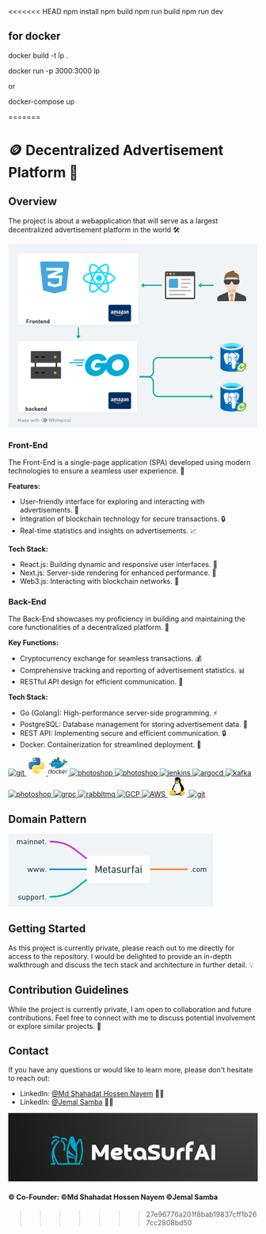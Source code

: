 <<<<<<< HEAD
npm install
npm build
npm run build
npm run dev



for docker
---------------

docker build -t lp .   

docker run -p 3000:3000 lp


or

docker-compose up

=======
# 🪙 Decentralized Advertisement Platform 🚀

## Overview

The project is about a webapplication that will serve as a largest decentralized advertisement platform in the world 🛠 

![diagram](./images/diagram.png)

### Front-End

The Front-End is a single-page application (SPA) developed using modern technologies to ensure a seamless user experience. 📱

**Features:**

* User-friendly interface for exploring and interacting with advertisements. 👀
* Integration of blockchain technology for secure transactions. 🔒
* Real-time statistics and insights on advertisements. 📈

**Tech Stack:**

* React.js: Building dynamic and responsive user interfaces. 💯
* Next.js: Server-side rendering for enhanced performance. 🚀
* Web3.js: Interacting with blockchain networks. 🔐

### Back-End

The Back-End showcases my proficiency in building and maintaining the core functionalities of a decentralized platform. 🔨

**Key Functions:**

* Cryptocurrency exchange for seamless transactions. 💰
* Comprehensive tracking and reporting of advertisement statistics. 📊
* RESTful API design for efficient communication. 📡

**Tech Stack:**

* Go (Golang): High-performance server-side programming. ⚡️
* PostgreSQL: Database management for storing advertisement data. 💾
* REST API: Implementing secure and efficient communication. 🔒
* Docker: Containerization for streamlined deployment. 🚢

<p align="left"> 
  <a href="https://git-scm.com/" target="_blank" rel="noreferrer"> 
    <img src="https://raw.githubusercontent.com/rfyiamcool/golang_logo/master/svg/golang_3.svg" alt="git" width="55" height="45"/> 
  </a>
    <a href="https://git-scm.com/" target="_blank" rel="noreferrer"> 
    <img src="https://raw.githubusercontent.com/devicons/devicon/master/icons/python/python-original.svg" alt="git" width="40" height="40"/> 
  </a>
    <a href="https://www.docker.com/" target="_blank" rel="noreferrer"> 
    <img src="https://raw.githubusercontent.com/devicons/devicon/master/icons/docker/docker-original-wordmark.svg" alt="docker" width="40" height="40"/> 
  </a> 
  <a href="https://www.kubernetes.io/en" target="_blank" rel="noreferrer"> 
    <img src="https://upload.wikimedia.org/wikipedia/commons/3/39/Kubernetes_logo_without_workmark.svg" alt="photoshop" width="40" height="40"/> 
  </a> 
  <a href="" target="_blank" rel="noreferrer"> 
    <img src="https://upload.wikimedia.org/wikipedia/commons/2/24/Ansible_logo.svg" alt="photoshop" width="40" height="40"/> 
  </a> 
  <a href="https://www.jenkins.io" target="_blank" rel="noreferrer"> 
    <img src="https://www.vectorlogo.zone/logos/jenkins/jenkins-icon.svg" alt="jenkins" width="40" height="40"/> 
  </a>
  <a href="https://www.argocd.io" target="_blank" rel="noreferrer"> 
    <img src="https://www.vectorlogo.zone/logos/argoprojio/argoprojio-icon.svg" alt="argocd" width="50" height="40"/> 
  </a>
   <a href="https://www.kafka.com/" target="_blank" rel="noreferrer"> 
    <img src="https://upload.wikimedia.org/wikipedia/commons/0/05/Apache_kafka.svg" alt="kafka" width="40" height="40"/> 
  </a>
  <a href="" target="_blank" rel="noreferrer"> 
    <img src="https://www.svgrepo.com/show/376353/terraform.svg" alt="photoshop" width="45" height="45"/> 
  </a>
   <a href="https://www.kafka.com/" target="_blank" rel="noreferrer"> 
    <img src="https://seeklogo.com/images/G/grpc-logo-561C1563B1-seeklogo.com.png" alt="grpc" width="55" height="25"/> 
  </a>
  <a href="https://www.rabbitmq.com/" target="_blank" rel="noreferrer"> 
    <img src="https://upload.wikimedia.org/wikipedia/commons/7/71/RabbitMQ_logo.svg" alt="rabbitmq" width="80" height="15"/> 
  </a>
   <a href="https://www.googlecloud.org/" target="_blank" rel="noreferrer"> 
    <img src="https://upload.wikimedia.org/wikipedia/commons/0/01/Google-cloud-platform.svg" alt="GCP" width="40" height="40"/> 
  </a>
   <a href="https://www.amazonwebservice.com/" target="_blank" rel="noreferrer"> 
    <img src="https://upload.wikimedia.org/wikipedia/commons/9/93/Amazon_Web_Services_Logo.svg" alt="AWS" width="40" height="40"/> 
  </a>
  <a href="https://www.linux.org/" target="_blank" rel="noreferrer"> 
    <img src="https://raw.githubusercontent.com/devicons/devicon/master/icons/linux/linux-original.svg" alt="linux" width="40" height="40"/> 
  </a>
   <a href="https://git-scm.com/" target="_blank" rel="noreferrer"> 
    <img src="https://www.vectorlogo.zone/logos/git-scm/git-scm-icon.svg" alt="git" width="40" height="40"/> 
  </a> 

## Domain Pattern

![banner](./images/subd.png)

## Getting Started

As this project is currently private, please reach out to me directly for access to the repository. I would be delighted to provide an in-depth walkthrough and discuss the tech stack and architecture in further detail. 💡

## Contribution Guidelines

While the project is currently private, I am open to collaboration and future contributions. Feel free to connect with me to discuss potential involvement or explore similar projects. 🤝

## Contact

If you have any questions or would like to learn more, please don't hesitate to reach out:

* LinkedIn: [@Md Shahadat Hossen Nayem](https://www.linkedin.com/in/shnartho/) 👨‍💻
* LinkedIn: [@Jemal Samba](https://www.linkedin.com/in/jemal-samba-a2a671241/) 👨‍💻


![banner](./images/banner.png)
#### ©️ Co-Founder: ©️Md Shahadat Hossen Nayem ©️Jemal Samba
>>>>>>> 27e96776a201f8bab19837cff1b267cc2808bd50
